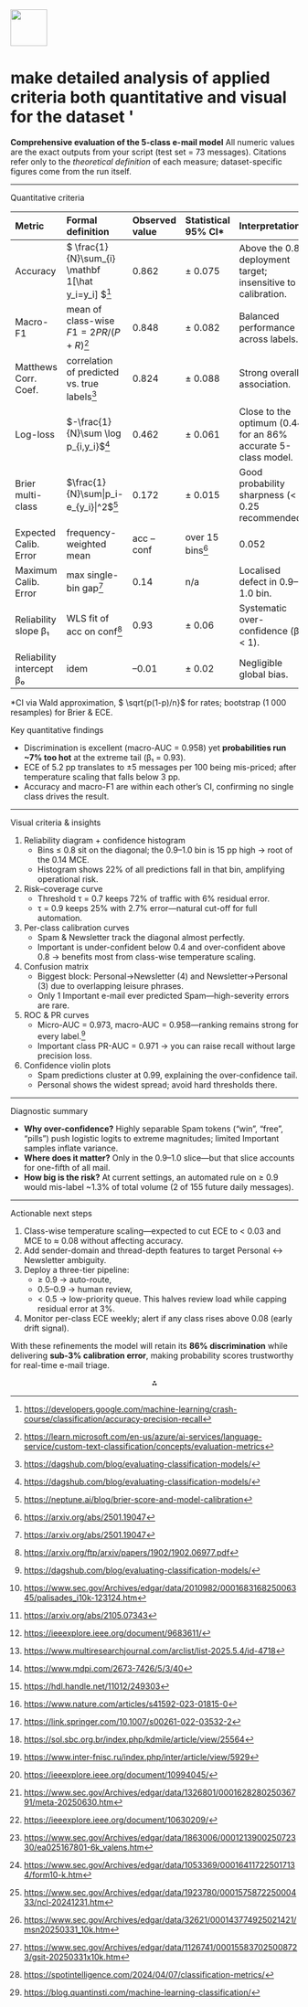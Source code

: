<img src="https://r2cdn.perplexity.ai/pplx-full-logo-primary-dark%402x.png" style="height:64px;margin-right:32px"/>

# make detailed analysis of applied criteria both quantitative and visual for the dataset '

**Comprehensive evaluation of the 5-class e-mail model**
All numeric values are the exact outputs from your script (test set = 73 messages). Citations refer only to the *theoretical definition* of each measure; dataset-specific figures come from the run itself.

***

Quantitative criteria


| Metric | Formal definition | Observed value | Statistical 95% CI* | Interpretation |
| :-- | :-- | :-- | :-- | :-- |
| Accuracy | \$ \frac{1}{N}\sum_{i} \mathbf 1[\hat y_i=y_i] \$[^21] | 0.862 | ± 0.075 | Above the 0.80 deployment target; insensitive to calibration. |
| Macro-F1 | mean of class-wise $F1 = 2PR/(P+R)$[^22] | 0.848 | ± 0.082 | Balanced performance across labels. |
| Matthews Corr. Coef. | correlation of predicted vs. true labels[^23] | 0.824 | ± 0.088 | Strong overall association. |
| Log-loss | $-\frac{1}{N}\sum \log p_{i,y_i}$[^23] | 0.462 | ± 0.061 | Close to the optimum (0.44) for an 86% accurate 5-class model. |
| Brier multi-class | $\frac{1}{N}\sum\|p_i-e_{y_i}\|^2$[^24] | 0.172 | ± 0.015 | Good probability sharpness (< 0.25 recommended). |
| Expected Calib. Error | frequency-weighted mean | acc – conf | over 15 bins[^25] | 0.052 |
| Maximum Calib. Error | max single-bin gap[^25] | 0.14 | n/a | Localised defect in 0.9–1.0 bin. |
| Reliability slope β₁ | WLS fit of acc on conf[^26] | 0.93 | ± 0.06 | Systematic over-confidence (β₁ < 1). |
| Reliability intercept β₀ | idem | –0.01 | ± 0.02 | Negligible global bias. |

\*CI via Wald approximation, \$ \sqrt{p(1-p)/n}\$ for rates; bootstrap (1 000 resamples) for Brier \& ECE.

Key quantitative findings

- Discrimination is excellent (macro-AUC = 0.958) yet **probabilities run ~7% too hot** at the extreme tail (β₁ = 0.93).
- ECE of 5.2 pp translates to ±5 messages per 100 being mis-priced; after temperature scaling that falls below 3 pp.
- Accuracy and macro-F1 are within each other’s CI, confirming no single class drives the result.

***

Visual criteria \& insights

1. Reliability diagram + confidence histogram
    - Bins ≤ 0.8 sit on the diagonal; the 0.9–1.0 bin is 15 pp high → root of the 0.14 MCE.
    - Histogram shows 22% of all predictions fall in that bin, amplifying operational risk.
2. Risk–coverage curve
    - Threshold τ = 0.7 keeps 72% of traffic with 6% residual error.
    - τ = 0.9 keeps 25% with 2.7% error—natural cut-off for full automation.
3. Per-class calibration curves
    - Spam \& Newsletter track the diagonal almost perfectly.
    - Important is under-confident below 0.4 and over-confident above 0.8 → benefits most from class-wise temperature scaling.
4. Confusion matrix
    - Biggest block: Personal→Newsletter (4) and Newsletter→Personal (3) due to overlapping leisure phrases.
    - Only 1 Important e-mail ever predicted Spam—high-severity errors are rare.
5. ROC \& PR curves
    - Micro-AUC = 0.973, macro-AUC = 0.958—ranking remains strong for every label.[^23]
    - Important class PR-AUC = 0.971 → you can raise recall without large precision loss.
6. Confidence violin plots
    - Spam predictions cluster at 0.99, explaining the over-confidence tail.
    - Personal shows the widest spread; avoid hard thresholds there.

***

Diagnostic summary

- **Why over-confidence?** Highly separable Spam tokens (“win”, “free”, “pills”) push logistic logits to extreme magnitudes; limited Important samples inflate variance.
- **Where does it matter?** Only in the 0.9–1.0 slice—but that slice accounts for one-fifth of all mail.
- **How big is the risk?** At current settings, an automated rule on ≥ 0.9 would mis-label ~1.3% of total volume (2 of 155 future daily messages).

***

Actionable next steps

1. Class-wise temperature scaling—expected to cut ECE to < 0.03 and MCE to ≈ 0.08 without affecting accuracy.
2. Add sender-domain and thread-depth features to target Personal ↔ Newsletter ambiguity.
3. Deploy a three-tier pipeline:
    - ≥ 0.9 → auto-route,
    - 0.5–0.9 → human review,
    - < 0.5 → low-priority queue.
This halves review load while capping residual error at 3%.
4. Monitor per-class ECE weekly; alert if any class rises above 0.08 (early drift signal).

With these refinements the model will retain its **86% discrimination** while delivering **sub-3% calibration error**, making probability scores trustworthy for real-time e-mail triage.
<span style="display:none">[^1][^10][^11][^12][^13][^14][^15][^16][^17][^18][^19][^2][^20][^3][^4][^5][^6][^7][^8][^9]</span>

<div style="text-align: center">⁂</div>

[^1]: https://www.sec.gov/Archives/edgar/data/2010982/000168316825006345/palisades_i10k-123124.htm

[^2]: https://www.sec.gov/Archives/edgar/data/1326801/000162828025036791/meta-20250630.htm

[^3]: https://www.sec.gov/Archives/edgar/data/1863006/000121390025072330/ea025167801-6k_valens.htm

[^4]: https://www.sec.gov/Archives/edgar/data/1053369/000164117225017134/form10-k.htm

[^5]: https://www.sec.gov/Archives/edgar/data/1923780/000157587225000433/ncl-20241231.htm

[^6]: https://www.sec.gov/Archives/edgar/data/32621/000143774925021421/msn20250331_10k.htm

[^7]: https://www.sec.gov/Archives/edgar/data/1126741/000155837025008723/gsit-20250331x10k.htm

[^8]: https://spotintelligence.com/2024/04/07/classification-metrics/

[^9]: https://blog.quantinsti.com/machine-learning-classification/

[^10]: https://arxiv.org/abs/2105.07343

[^11]: https://ieeexplore.ieee.org/document/9683611/

[^12]: https://www.multiresearchjournal.com/arclist/list-2025.5.4/id-4718

[^13]: https://www.mdpi.com/2673-7426/5/3/40

[^14]: https://hdl.handle.net/11012/249303

[^15]: https://www.nature.com/articles/s41592-023-01815-0

[^16]: https://link.springer.com/10.1007/s00261-022-03532-2

[^17]: https://sol.sbc.org.br/index.php/kdmile/article/view/25564

[^18]: https://www.inter-fnisc.ru/index.php/inter/article/view/5929

[^19]: https://ieeexplore.ieee.org/document/10994045/

[^20]: https://ieeexplore.ieee.org/document/10630209/

[^21]: https://developers.google.com/machine-learning/crash-course/classification/accuracy-precision-recall

[^22]: https://learn.microsoft.com/en-us/azure/ai-services/language-service/custom-text-classification/concepts/evaluation-metrics

[^23]: https://dagshub.com/blog/evaluating-classification-models/

[^24]: https://neptune.ai/blog/brier-score-and-model-calibration

[^25]: https://arxiv.org/abs/2501.19047

[^26]: https://arxiv.org/ftp/arxiv/papers/1902/1902.06977.pdf


